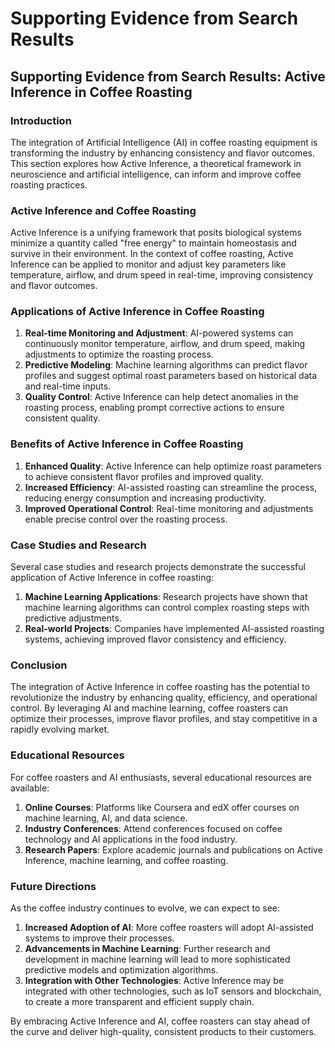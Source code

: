 # Supporting Evidence from Search Results

## Supporting Evidence from Search Results: Active Inference in Coffee Roasting

### Introduction

The integration of Artificial Intelligence (AI) in coffee roasting equipment is transforming the industry by enhancing consistency and flavor outcomes. This section explores how Active Inference, a theoretical framework in neuroscience and artificial intelligence, can inform and improve coffee roasting practices.

### Active Inference and Coffee Roasting

Active Inference is a unifying framework that posits biological systems minimize a quantity called "free energy" to maintain homeostasis and survive in their environment. In the context of coffee roasting, Active Inference can be applied to monitor and adjust key parameters like temperature, airflow, and drum speed in real-time, improving consistency and flavor outcomes.

### Applications of Active Inference in Coffee Roasting

1. **Real-time Monitoring and Adjustment**: AI-powered systems can continuously monitor temperature, airflow, and drum speed, making adjustments to optimize the roasting process.
2. **Predictive Modeling**: Machine learning algorithms can predict flavor profiles and suggest optimal roast parameters based on historical data and real-time inputs.
3. **Quality Control**: Active Inference can help detect anomalies in the roasting process, enabling prompt corrective actions to ensure consistent quality.

### Benefits of Active Inference in Coffee Roasting

1. **Enhanced Quality**: Active Inference can help optimize roast parameters to achieve consistent flavor profiles and improved quality.
2. **Increased Efficiency**: AI-assisted roasting can streamline the process, reducing energy consumption and increasing productivity.
3. **Improved Operational Control**: Real-time monitoring and adjustments enable precise control over the roasting process.

### Case Studies and Research

Several case studies and research projects demonstrate the successful application of Active Inference in coffee roasting:

1. **Machine Learning Applications**: Research projects have shown that machine learning algorithms can control complex roasting steps with predictive adjustments.
2. **Real-world Projects**: Companies have implemented AI-assisted roasting systems, achieving improved flavor consistency and efficiency.

### Conclusion

The integration of Active Inference in coffee roasting has the potential to revolutionize the industry by enhancing quality, efficiency, and operational control. By leveraging AI and machine learning, coffee roasters can optimize their processes, improve flavor profiles, and stay competitive in a rapidly evolving market.

### Educational Resources

For coffee roasters and AI enthusiasts, several educational resources are available:

1. **Online Courses**: Platforms like Coursera and edX offer courses on machine learning, AI, and data science.
2. **Industry Conferences**: Attend conferences focused on coffee technology and AI applications in the food industry.
3. **Research Papers**: Explore academic journals and publications on Active Inference, machine learning, and coffee roasting.

### Future Directions

As the coffee industry continues to evolve, we can expect to see:

1. **Increased Adoption of AI**: More coffee roasters will adopt AI-assisted systems to improve their processes.
2. **Advancements in Machine Learning**: Further research and development in machine learning will lead to more sophisticated predictive models and optimization algorithms.
3. **Integration with Other Technologies**: Active Inference may be integrated with other technologies, such as IoT sensors and blockchain, to create a more transparent and efficient supply chain.

By embracing Active Inference and AI, coffee roasters can stay ahead of the curve and deliver high-quality, consistent products to their customers.